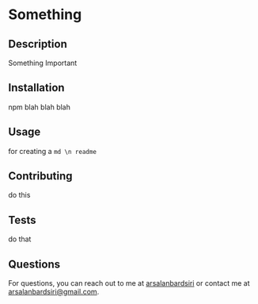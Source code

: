 # Something
  

## Description
Something Important

## Installation
npm blah blah blah

## Usage
for creating a ```md \n readme ```



## Contributing
do this 

## Tests
do that

## Questions
For questions, you can reach out to me at [arsalanbardsiri](https://github.com/arsalanbardsiri) or contact me at arsalanbardsiri@gmail.com.

